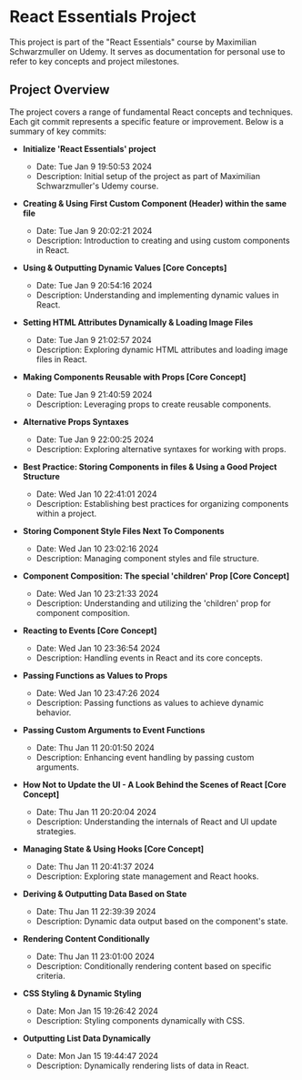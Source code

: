 # React Essentials Project

This project is part of the "React Essentials" course by Maximilian Schwarzmuller on Udemy. It serves as documentation for personal use to refer to key concepts and project milestones.

## Project Overview

The project covers a range of fundamental React concepts and techniques. Each git commit represents a specific feature or improvement. Below is a summary of key commits:

- **Initialize 'React Essentials' project**

  - Date: Tue Jan 9 19:50:53 2024
  - Description: Initial setup of the project as part of Maximilian Schwarzmuller's Udemy course.

- **Creating & Using First Custom Component (Header) within the same file**

  - Date: Tue Jan 9 20:02:21 2024
  - Description: Introduction to creating and using custom components in React.

- **Using & Outputting Dynamic Values [Core Concepts]**

  - Date: Tue Jan 9 20:54:16 2024
  - Description: Understanding and implementing dynamic values in React.

- **Setting HTML Attributes Dynamically & Loading Image Files**

  - Date: Tue Jan 9 21:02:57 2024
  - Description: Exploring dynamic HTML attributes and loading image files in React.

- **Making Components Reusable with Props [Core Concept]**

  - Date: Tue Jan 9 21:40:59 2024
  - Description: Leveraging props to create reusable components.

- **Alternative Props Syntaxes**

  - Date: Tue Jan 9 22:00:25 2024
  - Description: Exploring alternative syntaxes for working with props.

- **Best Practice: Storing Components in files & Using a Good Project Structure**

  - Date: Wed Jan 10 22:41:01 2024
  - Description: Establishing best practices for organizing components within a project.

- **Storing Component Style Files Next To Components**

  - Date: Wed Jan 10 23:02:16 2024
  - Description: Managing component styles and file structure.

- **Component Composition: The special 'children' Prop [Core Concept]**

  - Date: Wed Jan 10 23:21:33 2024
  - Description: Understanding and utilizing the 'children' prop for component composition.

- **Reacting to Events [Core Concept]**

  - Date: Wed Jan 10 23:36:54 2024
  - Description: Handling events in React and its core concepts.

- **Passing Functions as Values to Props**

  - Date: Wed Jan 10 23:47:26 2024
  - Description: Passing functions as values to achieve dynamic behavior.

- **Passing Custom Arguments to Event Functions**

  - Date: Thu Jan 11 20:01:50 2024
  - Description: Enhancing event handling by passing custom arguments.

- **How Not to Update the UI - A Look Behind the Scenes of React [Core Concept]**

  - Date: Thu Jan 11 20:20:04 2024
  - Description: Understanding the internals of React and UI update strategies.

- **Managing State & Using Hooks [Core Concept]**

  - Date: Thu Jan 11 20:41:37 2024
  - Description: Exploring state management and React hooks.

- **Deriving & Outputting Data Based on State**

  - Date: Thu Jan 11 22:39:39 2024
  - Description: Dynamic data output based on the component's state.

- **Rendering Content Conditionally**

  - Date: Thu Jan 11 23:01:00 2024
  - Description: Conditionally rendering content based on specific criteria.

- **CSS Styling & Dynamic Styling**

  - Date: Mon Jan 15 19:26:42 2024
  - Description: Styling components dynamically with CSS.

- **Outputting List Data Dynamically**
  - Date: Mon Jan 15 19:44:47 2024
  - Description: Dynamically rendering lists of data in React.

